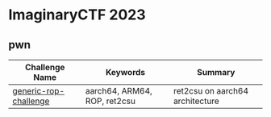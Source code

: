 # ImaginaryCTF 2023

## pwn

| Challenge Name | Keywords | Summary |
| --- | --- | --- |
| [generic-rop-challenge](./pwn/generic-rop-challenge/) | aarch64, ARM64, ROP, ret2csu | ret2csu on aarch64 architecture |
